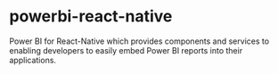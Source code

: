 # powerbi-react-native
Power BI for React-Native which provides components and services to enabling developers to easily embed Power BI reports into their applications.
